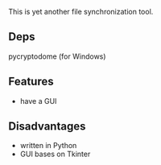 This is yet another file synchronization tool.

Deps
----

pycryptodome (for Windows)

Features
-------
* have a GUI

Disadvantages
-----------
* written in Python
* GUI bases on Tkinter

